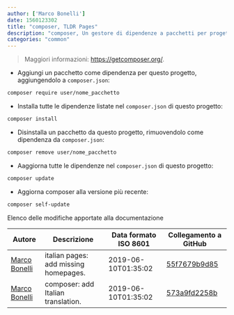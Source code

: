 ```yaml
---
author: ['Marco Bonelli']
date: 1560123302
title: "composer, TLDR Pages"
description: "composer, Un gestore di dipendenze a pacchetti per progetti PHP."
categories: "common"
---
```

> Maggiori informazioni: <https://getcomposer.org/>.

- Aggiungi un pacchetto come dipendenza per questo progetto, aggiungendolo a `composer.json`:

```bash
composer require user/nome_pacchetto
```

- Installa tutte le dipendenze listate nel `composer.json` di questo progetto:

```bash
composer install
```

- Disinstalla un pacchetto da questo progetto, rimuovendolo come dipendenza da `composer.json`:

```bash
composer remove user/nome_pacchetto
```

- Aaggiorna tutte le dipendenze nel `composer.json` di questo progetto:

```bash
composer update
```

- Aggiorna composer alla versione più recente:

```bash
composer self-update
```
Elenco delle modifiche apportate alla documentazione


Autore | Descrizione | Data formato ISO 8601 | Collegamento a GitHub
------|-----|-----|-----
[Marco Bonelli](mailto:marco@mebeim.net) | italian pages: add missing homepages. | 2019-06-10T01:35:02 | [55f7679b9d85](https://github.com/tldr-pages/tldr/commit/55f7679b9d85480f6c81738bd32c7901a1db36fe)
[Marco Bonelli](mailto:mb5.marcob@gmail.com) | composer: add Italian translation. | 2019-06-10T01:35:02 | [573a9fd2258b](https://github.com/tldr-pages/tldr/commit/573a9fd2258b621377022a730af9677136db6acb)

